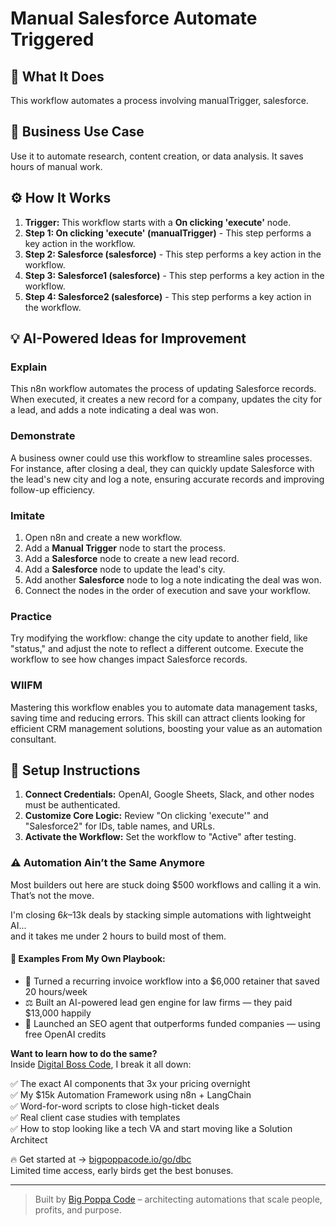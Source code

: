 # Manual Salesforce Automate Triggered

## 🚀 What It Does
This workflow automates a process involving manualTrigger, salesforce.

## 💼 Business Use Case
Use it to automate research, content creation, or data analysis. It saves hours of manual work.

## ⚙️ How It Works
1.  **Trigger:** This workflow starts with a **On clicking 'execute'** node.
2. **Step 1: On clicking 'execute' (manualTrigger)** - This step performs a key action in the workflow.
3. **Step 2: Salesforce (salesforce)** - This step performs a key action in the workflow.
4. **Step 3: Salesforce1 (salesforce)** - This step performs a key action in the workflow.
5. **Step 4: Salesforce2 (salesforce)** - This step performs a key action in the workflow.

## 💡 AI-Powered Ideas for Improvement
### Explain
This n8n workflow automates the process of updating Salesforce records. When executed, it creates a new record for a company, updates the city for a lead, and adds a note indicating a deal was won.

### Demonstrate
A business owner could use this workflow to streamline sales processes. For instance, after closing a deal, they can quickly update Salesforce with the lead's new city and log a note, ensuring accurate records and improving follow-up efficiency.

### Imitate
1. Open n8n and create a new workflow.
2. Add a **Manual Trigger** node to start the process.
3. Add a **Salesforce** node to create a new lead record.
4. Add a **Salesforce** node to update the lead's city.
5. Add another **Salesforce** node to log a note indicating the deal was won.
6. Connect the nodes in the order of execution and save your workflow.

### Practice
Try modifying the workflow: change the city update to another field, like "status," and adjust the note to reflect a different outcome. Execute the workflow to see how changes impact Salesforce records.

### WIIFM
Mastering this workflow enables you to automate data management tasks, saving time and reducing errors. This skill can attract clients looking for efficient CRM management solutions, boosting your value as an automation consultant.

## 🔧 Setup Instructions
1. **Connect Credentials:** OpenAI, Google Sheets, Slack, and other nodes must be authenticated.
2. **Customize Core Logic:** Review "On clicking 'execute'" and "Salesforce2" for IDs, table names, and URLs.
3. **Activate the Workflow:** Set the workflow to "Active" after testing.

### ⚠️ Automation Ain’t the Same Anymore

Most builders out here are stuck doing $500 workflows and calling it a win.  
That’s not the move.  

I'm closing $6k–$13k deals by stacking simple automations with lightweight AI...  
and it takes me under 2 hours to build most of them.

#### 🧠 Examples From My Own Playbook:
- 🔁 Turned a recurring invoice workflow into a $6,000 retainer that saved 20 hours/week  
- ⚖️ Built an AI-powered lead gen engine for law firms — they paid $13,000 happily  
- 🚀 Launched an SEO agent that outperforms funded companies — using free OpenAI credits  

**Want to learn how to do the same?**  
Inside [Digital Boss Code](https://bigpoppacode.io/go/dbc), I break it all down:

✅ The exact AI components that 3x your pricing overnight  
✅ My $15k Automation Framework using n8n + LangChain  
✅ Word-for-word scripts to close high-ticket deals  
✅ Real client case studies with templates  
✅ How to stop looking like a tech VA and start moving like a Solution Architect  

🔥 Get started at → [bigpoppacode.io/go/dbc](https://bigpoppacode.io/go/dbc)  
Limited time access, early birds get the best bonuses.

---
> Built by [Big Poppa Code](https://bigpoppacode.io) – architecting automations that scale people, profits, and purpose.
